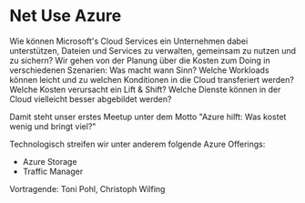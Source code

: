 # Net Use Azure 

Wie können Microsoft's Cloud Services ein Unternehmen dabei unterstützen, Dateien und Services zu verwalten, gemeinsam zu nutzen und zu sichern? Wir gehen von der Planung über die Kosten zum Doing in verschiedenen Szenarien: Was macht wann Sinn? Welche Workloads können leicht und zu welchen Konditionen in die Cloud transferiert werden? Welche Kosten verursacht ein Lift & Shift? Welche Dienste können in der Cloud vielleicht besser abgebildet werden?

Damit steht unser erstes Meetup unter dem Motto "Azure hilft: Was kostet wenig und bringt viel?"

Technologisch streifen wir unter anderem folgende Azure Offerings:
 * Azure Storage
 * Traffic Manager

 Vortragende: Toni Pohl, Christoph Wilfing